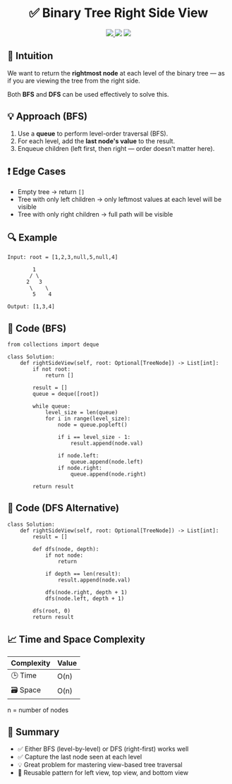 <h1 align="center">✅ Binary Tree Right Side View</h1>

<p align="center">
  <a href="https://leetcode.com/problems/binary-tree-right-side-view/">
    <img src="https://img.shields.io/badge/LeetCode-Right%20Side%20View-brightgreen?logo=leetcode&style=flat-square" />
  </a>
  <img src="https://img.shields.io/badge/Difficulty-Medium-yellow?style=flat-square" />
  <img src="https://img.shields.io/badge/Category-Tree%2C%20BFS%2C%20DFS-blueviolet?style=flat-square" />
</p>


## 🧠 Intuition

We want to return the **rightmost node** at each level of the binary tree — as if you are viewing the tree from the right side.

Both **BFS** and **DFS** can be used effectively to solve this.


## 💡 Approach (BFS)

1. Use a **queue** to perform level-order traversal (BFS).
2. For each level, add the **last node's value** to the result.
3. Enqueue children (left first, then right — order doesn't matter here).


## ❗ Edge Cases

- Empty tree → return `[]`
- Tree with only left children → only leftmost values at each level will be visible
- Tree with only right children → full path will be visible


## 🔍 Example

```
Input: root = [1,2,3,null,5,null,4]

        1
       / \
      2   3
       \    \
        5    4

Output: [1,3,4]
```

## 🧾 Code (BFS)

```
from collections import deque

class Solution:
    def rightSideView(self, root: Optional[TreeNode]) -> List[int]:
        if not root:
            return []

        result = []
        queue = deque([root])

        while queue:
            level_size = len(queue)
            for i in range(level_size):
                node = queue.popleft()

                if i == level_size - 1:
                    result.append(node.val)

                if node.left:
                    queue.append(node.left)
                if node.right:
                    queue.append(node.right)

        return result
```

## 🧾 Code (DFS Alternative)

```
class Solution:
    def rightSideView(self, root: Optional[TreeNode]) -> List[int]:
        result = []

        def dfs(node, depth):
            if not node:
                return

            if depth == len(result):
                result.append(node.val)

            dfs(node.right, depth + 1)
            dfs(node.left, depth + 1)

        dfs(root, 0)
        return result
```

## 📈 Time and Space Complexity

| Complexity | Value |
|------------|--------|
| 🕒 Time     | O(n)   |
| 🗃️ Space    | O(n)   |

n = number of nodes

## 📌 Summary

- ✅ Either BFS (level-by-level) or DFS (right-first) works well
- ✅ Capture the last node seen at each level
- 💡 Great problem for mastering view-based tree traversal
- 🔁 Reusable pattern for left view, top view, and bottom view
